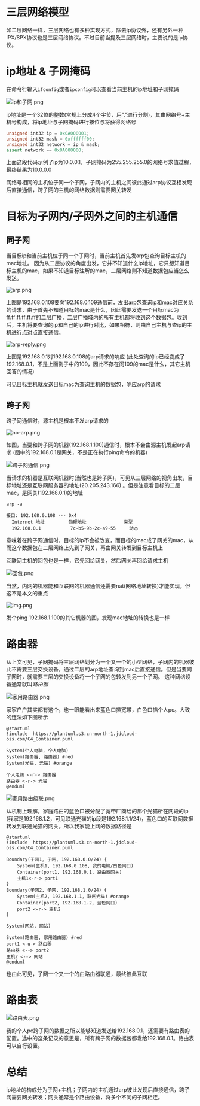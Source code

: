 # 三层网络模型

如二层网络一样，三层网络也有多种实现方式，除去ip协议外，还有另外一种IPX/SPX协议也是三层网络协议。不过目前当提及三层网络时，主要说的是ip协议。

# ip地址 & 子网掩码

在命令行输入`ifconfig`或者`ipconfig`可以查看当前主机的ip地址和子网掩码

![ip和子网.png](ip和子网.png)

ip地址是一个32位的整数(常规上分成4个字节，用"."进行分割)，其由网络号+主机号构成，将ip地址与子网掩码进行按位与将获得网络号

```c++
unsigned int32 ip = 0x0A000001;
unsigned int32 mask = 0xffffff00;
unsigned int32 network = ip & mask;
assert network == 0x0A000000;
```

上面这段代码示例了ip为10.0.0.1，子网掩码为255.255.255.0的网络号求值过程，最终结果为10.0.0.0

网络号相同的主机位于同一个子网，子网内的主机之间彼此通过arp协议互相发现后直接通信，跨子网的主机的网络数据则需要网关转发

# 目标为子网内/子网外之间的主机通信

## 同子网

当目标ip和当前主机位于同一个子网时，当前主机首先发arp包查询目标主机的mac地址。
因为从二层协议的角度出发，它并不知道什么ip地址，它只想知道目标主机的mac，如果不知道目标注解的mac，二层网络则不知道数据包应当怎么发送。

![arp.png](arp.png)

上图是192.168.0.108要向192.168.0.109通信前，发出arp包查询ip和mac对应关系的请求，由于首先不知道目标的mac是什么，因此需要发送一个目标mac为
ff:ff:ff:ff:ff:ff的二层广播，二层广播域内的所有主机都将收到这个数据包。收到后，主机将要查询的ip和自己的ip进行对比，如果相符，则由自己主机与查ip的主机进行点对点直接通信。

![arp-reply.png](arp-reply.png)

上图是192.168.0.1对192.168.0.108的arp请求的响应
(此处查询的ip已经变成了192.168.0.1，不是上面例子中的109，因此不存在问109的mac是什么，其它主机回答的情况)

可见目标主机就发送目标mac为查询主机的数据包，响应arp的请求

## 跨子网

跨子网通信时，源主机是根本不发arp请求的

![no-arp.png](no-arp.png)

如图，当要和跨子网的机器(192.168.1.100)通信时，根本不会由源主机发起arp请求
(图中的192.168.0.1是网关，不是正在执行ping命令的机器)

![跨子网通信.png](跨子网通信.png)

当请求的机器是互联网机器时(当然也是跨子网)，可见从三层网络的视角出发，目标地址还是互联网服务器的地址(20.205.243.166)
。但是注意看目标的二层mac，是网关(192.168.0.1)的地址

```text
arp -a

接口: 192.168.0.108 --- 0x4
  Internet 地址         物理地址              类型
  192.168.0.1           7c-b5-9b-2c-a9-55     动态
```

意味着在跨子网通信时，目标的ip不会被改变，而目标的mac成了网关的mac，从而这个数据包在二层网络上先到了网关，再由网关转发到目标主机上

互联网主机的回包也是一样，它先回给网关，然后网关再回给请求主机

![回包.png](回包.png)

当然，内网的机器能和互联网的机器通信还需要nat(网络地址转换)才能实现，但这不是本文的重点

![img.png](ping-192网段.png)

发个ping 192.168.1.100的其它机器的图，发现mac地址的转换也是一样

# 路由器

从上文可见，子网掩码将三层网络划分为一个又一个的小型网络，子网内的机器彼此不需要三层交换设备，通过二层的arp地址查询到mac后直接通信。但是当要跨子网时，就需要三层的交换设备将一个子网的包转发到另一个子网。
这种网络设备通常就叫*路由器*

![家用路由器.png](家用路由器.png)

家家户户其实都有这个，也一眼能看出来蓝色口插宽带，白色口插个人pc。大致的连法如下图所示

```plantuml
@startuml
!include  https://plantuml.s3.cn-north-1.jdcloud-oss.com/C4_Container.puml

System(个人电脑, 个人电脑)
System(路由器, 路由器) #red
System(光猫, 光猫) #orange

个人电脑 <-r-> 路由器
路由器 <-r-> 光猫
@enduml
```

![家用路由级联.png](家用路由级联.png)

从机制上理解，家庭路由的蓝色口被分配了宽带厂商给的那个光猫所在网段的ip
(我家是192.168.1.2，可见联通光猫的ip段是192.168.1.1/24)，蓝色口的互联网数据转发到联通光猫的网关。所以我家能上网的数据路径是

```plantuml
@startuml
!include  https://plantuml.s3.cn-north-1.jdcloud-oss.com/C4_Container.puml

Boundary(子网1, 子网, 192.168.0.0/24) {
    System(主机1, 192.168.0.108, 我的电脑/白色网口)
    Container(port1, 192.168.0.1, 路由器网关)
    主机1<-r-> port1
}
Boundary(子网2, 子网, 192.168.1.0/24) {
    System(主机2, 192.168.1.1, 联网光猫) #orange
    Container(port2, 192.168.1.2, 蓝色网口)
    port2 <-r-> 主机2
}

System(网站, 网站)

System(路由器, 家用路由器) #red
port1 <-u-> 路由器
路由器 <--> port2
主机2 <--> 网站
@enduml
```

也由此可见，子网一个又一个的由路由器联通，最终彼此互联

# 路由表

![路由表.png](路由表.png)

我的个人pc跨子网的数据之所以能够知道发送给192.168.0.1，还需要有路由表的配置。途中的这条记录的意思是，所有跨子网的数据包都发给192.168.0.1。路由表可以自行设置。

# 总结

ip地址的构成分为子网+主机；子网内的主机通过arp彼此发现后直接通信，跨子网需要网关转发；网关通常是个路由设备，将多个不同的子网相连。